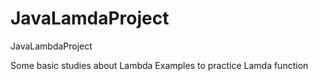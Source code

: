 # JavaLamdaProject
JavaLambdaProject

Some basic studies about Lambda Examples to practice Lamda function
